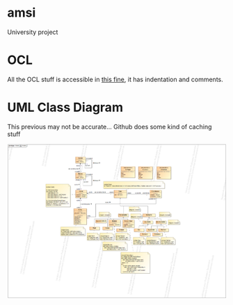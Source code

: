 # amsi

University project

# OCL

All the OCL stuff is accessible in [this fine](ocl.md), it has indentation and comments.

# UML Class Diagram

This previous may not be accurate... Github does some kind of caching stuff

![](Model.png)
